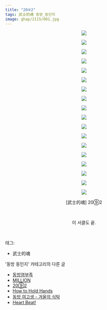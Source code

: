 ```yaml
---
title: "20⑨2"
tags: 武士的魂 동방_동인지
image: ghap/2115/001.jpg
---
```

<div class="article">
<p style="text-align: center; clear: none; float: none;"><img src="{{ site.nasurl }}/ghap/2115/001.jpg"/></p>
<p style="text-align: center; clear: none; float: none;"><img src="{{ site.nasurl }}/ghap/2115/002.jpg"/></p>
<p style="text-align: center; clear: none; float: none;"><img src="{{ site.nasurl }}/ghap/2115/003.jpg"/></p>
<p style="text-align: center; clear: none; float: none;"><img src="{{ site.nasurl }}/ghap/2115/004.jpg"/></p>
<p style="text-align: center; clear: none; float: none;"><img src="{{ site.nasurl }}/ghap/2115/005.jpg"/></p>
<p style="text-align: center; clear: none; float: none;"><img src="{{ site.nasurl }}/ghap/2115/006.jpg"/></p>
<p style="text-align: center; clear: none; float: none;"><img src="{{ site.nasurl }}/ghap/2115/007.jpg"/></p>
<p style="text-align: center; clear: none; float: none;"><img src="{{ site.nasurl }}/ghap/2115/008.jpg"/></p>
<p style="text-align: center; clear: none; float: none;"><img src="{{ site.nasurl }}/ghap/2115/009.jpg"/></p>
<p style="text-align: center; clear: none; float: none;"><img src="{{ site.nasurl }}/ghap/2115/010.jpg"/></p>
<p style="text-align: center; clear: none; float: none;"><img src="{{ site.nasurl }}/ghap/2115/011.jpg"/></p>
<p style="text-align: center; clear: none; float: none;"><img src="{{ site.nasurl }}/ghap/2115/012.jpg"/></p>
<p style="text-align: center; clear: none; float: none;"><img src="{{ site.nasurl }}/ghap/2115/013.jpg"/></p>
<p style="text-align: center; clear: none; float: none;"><img src="{{ site.nasurl }}/ghap/2115/014.jpg"/></p>
<p style="text-align: center; clear: none; float: none;"><img src="{{ site.nasurl }}/ghap/2115/015.jpg"/></p>
<p style="text-align: center; clear: none; float: none;"><img src="{{ site.nasurl }}/ghap/2115/016.jpg"/></p>
<p style="text-align: center; clear: none; float: none;"><img src="{{ site.nasurl }}/ghap/2115/017.jpg"/></p>
<p style="text-align: center; clear: none; float: none;"><img src="{{ site.nasurl }}/ghap/2115/018.jpg"/></p>
<p style="text-align: center; clear: none; float: none;">[武士的魂] 20⑨2</p>
<p style="text-align: center; clear: none; float: none;"><br/></p>
<p style="text-align: center; clear: none; float: none;">이 서클도 끝.</p>
<p><br/></p>
</div><div class="tagTrail">
<p>태그: </p>
<ul>
<li>武士的魂</li>
</ul>
</div><div class="another">
<p>'동방 동인지' 카테고리의 다른 글</p>
<ul>
<li><a href="/2016-09-11-ghap_2117">동방염부족</a></li>
<li><a href="/2016-09-11-ghap_2116">MILLION</a></li>
<li><a href="/2016-09-11-ghap_2115">20⑨2</a></li>
<li><a href="/2016-09-11-ghap_2114">How to Hold Hands</a></li>
<li><a href="/2016-09-11-ghap_2113">동방 여고생 - 겨울의 식탁</a></li>
<li><a href="/2016-09-11-ghap_2112">Heart Beat!</a></li>
</ul>
</div><div class="cb_module cb_fluid">
<div class="cb_wrt cb_profile">
</div><!-- commentList close -->
</div>